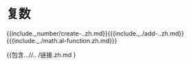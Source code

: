 
# 复数

{{include.\_number/create-..zh.md}}{{{include.\_./add-..zh.md}}{{{include.\_./math.al-function.zh.md}}}

{{包含…//.. /链接.zh.md }
